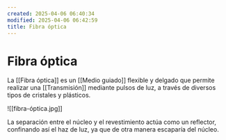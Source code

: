 ```yaml
---
created: 2025-04-06 06:40:34
modified: 2025-04-06 06:42:59
title: Fibra óptica
---
```


# Fibra óptica

La [[Fibra óptica]] es un [[Medio guiado]] flexible y delgado que permite realizar una [[Transmisión]] mediante pulsos de luz, a través de diversos tipos de cristales y plásticos.

![[fibra-óptica.jpg]]

La separación entre el núcleo y el revestimiento actúa como un reflector, confinando así el haz de luz, ya que de otra manera escaparía del núcleo.
